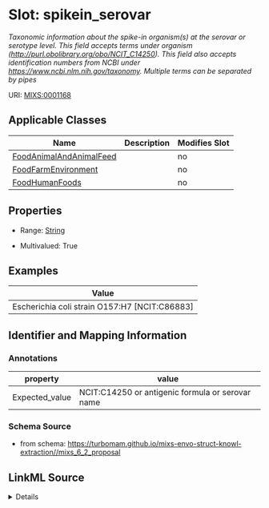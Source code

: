 # Slot: spikein_serovar


_Taxonomic information about the spike-in organism(s) at the serovar or serotype level. This field accepts terms under organism (http://purl.obolibrary.org/obo/NCIT_C14250). This field also accepts identification numbers from NCBI under https://www.ncbi.nlm.nih.gov/taxonomy. Multiple terms can be separated by pipes_



URI: [MIXS:0001168](https://w3id.org/mixs/0001168)



<!-- no inheritance hierarchy -->




## Applicable Classes

| Name | Description | Modifies Slot |
| --- | --- | --- |
[FoodAnimalAndAnimalFeed](FoodAnimalAndAnimalFeed.md) |  |  no  |
[FoodFarmEnvironment](FoodFarmEnvironment.md) |  |  no  |
[FoodHumanFoods](FoodHumanFoods.md) |  |  no  |







## Properties

* Range: [String](String.md)

* Multivalued: True






## Examples

| Value |
| --- |
| Escherichia coli strain O157:H7 [NCIT:C86883]|83334 |

## Identifier and Mapping Information





### Annotations

| property | value |
| --- | --- |
| Expected_value | NCIT:C14250 or antigenic formula or serovar name |



### Schema Source


* from schema: https://turbomam.github.io/mixs-envo-struct-knowl-extraction//mixs_6_2_proposal




## LinkML Source

<details>
```yaml
name: spikein_serovar
annotations:
  Expected_value:
    tag: Expected_value
    value: NCIT:C14250 or antigenic formula or serovar name
description: Taxonomic information about the spike-in organism(s) at the serovar or
  serotype level. This field accepts terms under organism (http://purl.obolibrary.org/obo/NCIT_C14250).
  This field also accepts identification numbers from NCBI under https://www.ncbi.nlm.nih.gov/taxonomy.
  Multiple terms can be separated by pipes
title: spike-in bacterial serovar or serotype
notes:
- spike
examples:
- value: Escherichia coli strain O157:H7 [NCIT:C86883]|83334
from_schema: https://turbomam.github.io/mixs-envo-struct-knowl-extraction//mixs_6_2_proposal
rank: 1000
string_serialization: '{termLabel} [{termID}]|{integer}'
slot_uri: MIXS:0001168
multivalued: true
alias: spikein_serovar
domain_of:
- FoodAnimalAndAnimalFeed
- FoodFarmEnvironment
- FoodHumanFoods
range: string
required: false
recommended: false

```
</details>